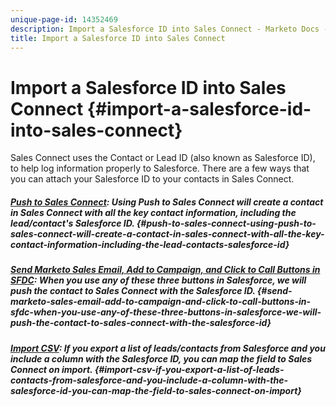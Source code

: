 ```yaml
---
unique-page-id: 14352469
description: Import a Salesforce ID into Sales Connect - Marketo Docs - Product Documentation
title: Import a Salesforce ID into Sales Connect
---
```


# Import a Salesforce ID into Sales Connect {#import-a-salesforce-id-into-sales-connect}

Sales Connect uses the Contact or Lead ID (also known as Salesforce ID), to help log information properly to Salesforce. There are a few ways that you can attach your Salesforce ID to your contacts in Sales Connect.

##### [Push to Sales Connect](http://docs.marketo.com/x/F4PS): Using Push to Sales Connect will create a contact in Sales Connect with all the key contact information, including the lead/contact's Salesforce ID. {#push-to-sales-connect-using-push-to-sales-connect-will-create-a-contact-in-sales-connect-with-all-the-key-contact-information-including-the-lead-contacts-salesforce-id}

##### [Send Marketo Sales Email, Add to Campaign, and Click to Call Buttons in SFDC](http://docs.marketo.com/x/DYPS): When you use any of these three buttons in Salesforce, we will push the contact to Sales Connect with the Salesforce ID. {#send-marketo-sales-email-add-to-campaign-and-click-to-call-buttons-in-sfdc-when-you-use-any-of-these-three-buttons-in-salesforce-we-will-push-the-contact-to-sales-connect-with-the-salesforce-id}

##### [Import CSV](http://docs.marketo.com/x/HIPS): If you export a list of leads/contacts from Salesforce and you include a column with the Salesforce ID, you can map the field to Sales Connect on import. {#import-csv-if-you-export-a-list-of-leads-contacts-from-salesforce-and-you-include-a-column-with-the-salesforce-id-you-can-map-the-field-to-sales-connect-on-import}

